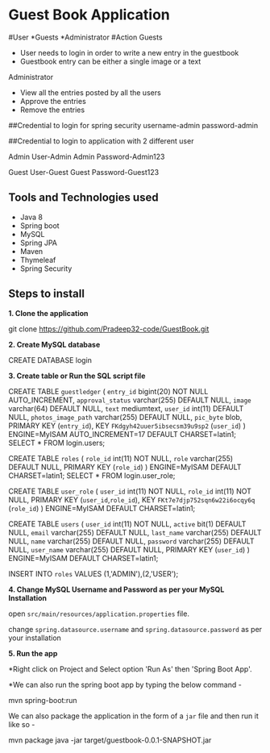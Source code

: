 # Guest Book Application
#User
*Guests
*Administrator
#Action
Guests
*	User needs to login in order to write a new entry in the guestbook
*	Guestbook entry can be either a single image or a text

Administrator
*	View all the entries posted by all the users
*	Approve the entries 
*	Remove the entries

##Credential to login for spring security
username-admin
password-admin

##Credential to login to application with 2 different user

Admin User-Admin
Admin Password-Admin123

Guest User-Guest
Guest Password-Guest123

## Tools and Technologies used

* Java 8
* Spring boot
* MySQL
* Spring JPA
* Maven
* Thymeleaf 
* Spring Security

## Steps to install

**1. Clone the application**

git clone https://github.com/Pradeep32-code/GuestBook.git


**2. Create MySQL database**

CREATE DATABASE login

	
**3. Create table or Run the SQL script file**

CREATE TABLE `guestledger` (
  `entry_id` bigint(20) NOT NULL AUTO_INCREMENT,
  `approval_status` varchar(255) DEFAULT NULL,
  `image` varchar(64) DEFAULT NULL,
  `text` mediumtext,
  `user_id` int(11) DEFAULT NULL,
  `photos_image_path` varchar(255) DEFAULT NULL,
  `pic_byte` blob,
  PRIMARY KEY (`entry_id`),
  KEY `FKdgyh42uuer5ibsecsm39u9sp2` (`user_id`)
) ENGINE=MyISAM AUTO_INCREMENT=17 DEFAULT CHARSET=latin1;
SELECT * FROM login.users;

CREATE TABLE `roles` (
  `role_id` int(11) NOT NULL,
  `role` varchar(255) DEFAULT NULL,
  PRIMARY KEY (`role_id`)
) ENGINE=MyISAM DEFAULT CHARSET=latin1;
SELECT * FROM login.user_role;

CREATE TABLE `user_role` (
  `user_id` int(11) NOT NULL,
  `role_id` int(11) NOT NULL,
  PRIMARY KEY (`user_id`,`role_id`),
  KEY `FKt7e7djp752sqn6w22i6ocqy6q` (`role_id`)
) ENGINE=MyISAM DEFAULT CHARSET=latin1;

CREATE TABLE `users` (
  `user_id` int(11) NOT NULL,
  `active` bit(1) DEFAULT NULL,
  `email` varchar(255) DEFAULT NULL,
  `last_name` varchar(255) DEFAULT NULL,
  `name` varchar(255) DEFAULT NULL,
  `password` varchar(255) DEFAULT NULL,
  `user_name` varchar(255) DEFAULT NULL,
  PRIMARY KEY (`user_id`)
) ENGINE=MyISAM DEFAULT CHARSET=latin1;


INSERT INTO `roles` VALUES (1,'ADMIN'),(2,'USER');
	
**4. Change MySQL Username and Password as per your MySQL Installation**
	
open `src/main/resources/application.properties` file.

change `spring.datasource.username` and `spring.datasource.password` as per your installation
	
**5. Run the app**

*Right click on Project and Select option 'Run As' then 'Spring Boot App'.

*We can also run the spring boot app by typing the below command -

mvn spring-boot:run


We can also package the application in the form of a `jar` file and then run it like so -

mvn package
java -jar target/guestbook-0.0.1-SNAPSHOT.jar


